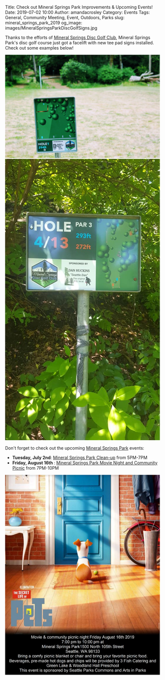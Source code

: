 Title: Check out Mineral Springs Park Improvements & Upcoming Events!
Date: 2019-07-02 10:00
Author: amandacrosley
Category: Events
Tags: General, Community Meeting, Event, Outdoors, Parks
slug: mineral_springs_park_2019
og_image: images/MineralSpringsParkDiscGolfSigns.jpg

Thanks to the efforts of [Mineral Springs Disc Golf Club](https://www.facebook.com/groups/250860298866679/), Mineral Springs Park's disc golf course just got a facelift with new tee pad signs installed. 
Check out some examples  below! 

[![Mineral Springs Park Hole 1](/images/MineralSpringsHole1.JPG)](/images/MineralSpringsHole1.JPG)
[![Mineral Springs Park Hole 4](/images/MineralSpringsHole4.jpg)](/images/MineralSpringsHole4.jpg)

Don't forget to check out the upcoming [Mineral Springs Park](https://www.facebook.com/MineralSpringsSeattle/) events:

* <b>Tuesday, July 2nd</b>: [Mineral Springs Park Clean-up](https://www.facebook.com/events/665789523940006/) from 5PM-7PM
* <b>Friday, August 16th </b>: [Mineral Springs Park Movie Night and Community Picnic](https://www.facebook.com/events/512601515946599/) from 7PM-10PM

[![Mineral Springs Outdoor Movie Night 2019!](/images/MineralSpringsParkMovieNight2019.JPG)](/images/MineralSpringsParkMovieNight2019.JPG) <br>
